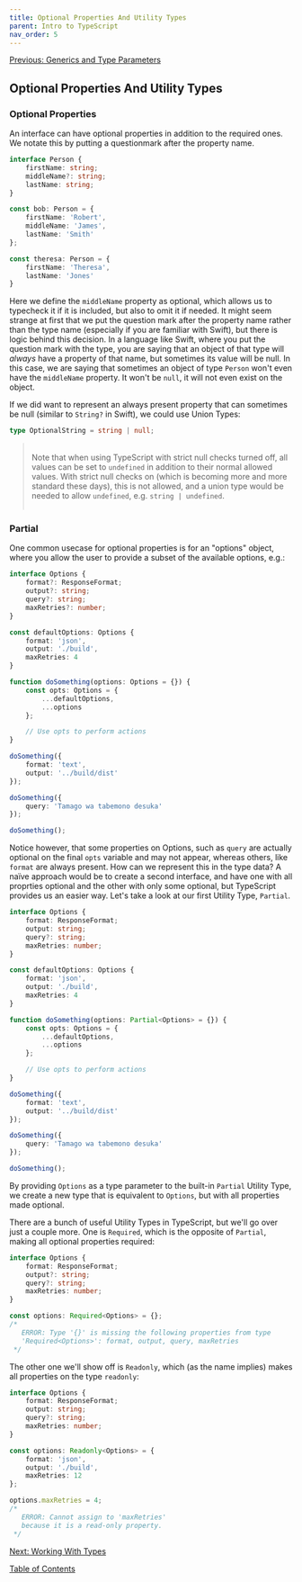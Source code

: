 ```yaml
---
title: Optional Properties And Utility Types
parent: Intro to TypeScript
nav_order: 5
---
```

[Previous: Generics and Type Parameters](4-generics.md)

## Optional Properties And Utility Types

### Optional Properties
An interface can have optional properties in addition to the required ones. We notate this by putting a questionmark after the property name.

```TypeScript
interface Person {
    firstName: string;
    middleName?: string;
    lastName: string;
}

const bob: Person = {
    firstName: 'Robert',
    middleName: 'James',
    lastName: 'Smith'
};

const theresa: Person = {
    firstName: 'Theresa',
    lastName: 'Jones'
}
```

Here we define the `middleName` property as optional, which allows us to typecheck it if it is included, but also to omit it if needed. It might seem strange at first that we put the question mark after the property name rather than the type name (especially if you are familiar with Swift), but there is logic behind this decision. In a language like Swift, where you put the question mark with the type, you are saying that an object of that type will _always_ have a property of that name, but sometimes its value will be null. In this case, we are saying that sometimes an object of type `Person` won't even have the `middleName` property. It won't be `null`, it will not even exist on the object.

If we did want to represent an always present property that can sometimes be null (similar to `String?` in Swift), we could use Union Types:
```TypeScript
type OptionalString = string | null;
```

> &nbsp;  
Note that when using TypeScript with strict null checks turned off, all values can be set to `undefined` in addition to their normal allowed values. With strict null checks on (which is becoming more and more standard these days), this is not allowed, and a union type would be needed to allow `undefined`, e.g. `string | undefined`.  
&nbsp;

### Partial
One common usecase for optional properties is for an "options" object, where you allow the user to provide a subset of the available options, e.g.:

```TypeScript
interface Options {
    format?: ResponseFormat;
    output?: string;
    query?: string;
    maxRetries?: number;
}

const defaultOptions: Options {
    format: 'json',
    output: './build',
    maxRetries: 4
}

function doSomething(options: Options = {}) {
    const opts: Options = {
        ...defaultOptions,
        ...options
    };

    // Use opts to perform actions
}

doSomething({
    format: 'text',
    output: '../build/dist'
});

doSomething({
    query: 'Tamago wa tabemono desuka'
});

doSomething();
```

Notice however, that some properties on Options, such as `query` are actually optional on the final `opts` variable and may not appear, whereas others, like `format` are always present. How can we represent this in the type data? A naïve approach would be to create a second interface, and have one with all proprties optional and the other with only some optional, but TypeScript provides us an easier way. Let's take a look at our first Utility Type, `Partial`.

```TypeScript
interface Options {
    format: ResponseFormat;
    output: string;
    query?: string;
    maxRetries: number;
}

const defaultOptions: Options {
    format: 'json',
    output: './build',
    maxRetries: 4
}

function doSomething(options: Partial<Options> = {}) {
    const opts: Options = {
        ...defaultOptions,
        ...options
    };

    // Use opts to perform actions
}

doSomething({
    format: 'text',
    output: '../build/dist'
});

doSomething({
    query: 'Tamago wa tabemono desuka'
});

doSomething();
```

By providing `Options` as a type parameter to the built-in `Partial` Utility Type, we create a new type that is equivalent to `Options`, but with all properties made optional.

There are a bunch of useful Utility Types in TypeScript, but we'll go over just a couple more. One is `Required`, which is the opposite of `Partial`, making all optional properties required:

```TypeScript
interface Options {
    format: ResponseFormat;
    output?: string;
    query?: string;
    maxRetries: number;
}

const options: Required<Options> = {};
/* 
   ERROR: Type '{}' is missing the following properties from type
   'Required<Options>': format, output, query, maxRetries
 */
```

The other one we'll show off is `Readonly`, which (as the name implies) makes all properties on the type `readonly`:

```TypeScript
interface Options {
    format: ResponseFormat;
    output: string;
    query?: string;
    maxRetries: number;
}

const options: Readonly<Options> = {
    format: 'json',
    output: './build',
    maxRetries: 12
};

options.maxRetries = 4;
/* 
   ERROR: Cannot assign to 'maxRetries'
   because it is a read-only property.
 */
```

[Next: Working With Types](6-return-of-the-types.md)

[Table of Contents](index)
